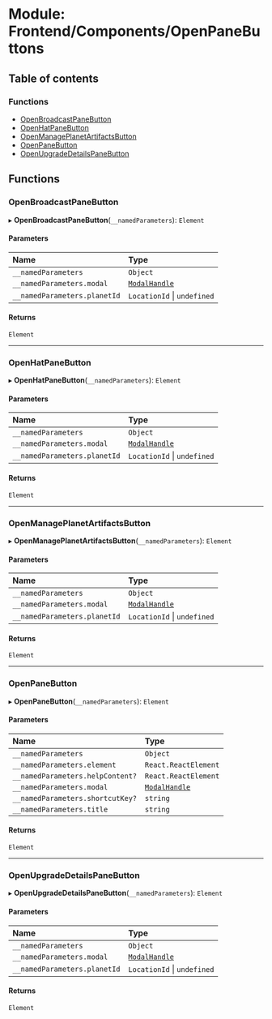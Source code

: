 # Module: Frontend/Components/OpenPaneButtons

## Table of contents

### Functions

- [OpenBroadcastPaneButton](Frontend_Components_OpenPaneButtons.md#openbroadcastpanebutton)
- [OpenHatPaneButton](Frontend_Components_OpenPaneButtons.md#openhatpanebutton)
- [OpenManagePlanetArtifactsButton](Frontend_Components_OpenPaneButtons.md#openmanageplanetartifactsbutton)
- [OpenPaneButton](Frontend_Components_OpenPaneButtons.md#openpanebutton)
- [OpenUpgradeDetailsPaneButton](Frontend_Components_OpenPaneButtons.md#openupgradedetailspanebutton)

## Functions

### OpenBroadcastPaneButton

▸ **OpenBroadcastPaneButton**(`__namedParameters`): `Element`

#### Parameters

| Name                         | Type                                                                   |
| :--------------------------- | :--------------------------------------------------------------------- |
| `__namedParameters`          | `Object`                                                               |
| `__namedParameters.modal`    | [`ModalHandle`](../interfaces/Frontend_Views_ModalPane.ModalHandle.md) |
| `__namedParameters.planetId` | `LocationId` \| `undefined`                                            |

#### Returns

`Element`

---

### OpenHatPaneButton

▸ **OpenHatPaneButton**(`__namedParameters`): `Element`

#### Parameters

| Name                         | Type                                                                   |
| :--------------------------- | :--------------------------------------------------------------------- |
| `__namedParameters`          | `Object`                                                               |
| `__namedParameters.modal`    | [`ModalHandle`](../interfaces/Frontend_Views_ModalPane.ModalHandle.md) |
| `__namedParameters.planetId` | `LocationId` \| `undefined`                                            |

#### Returns

`Element`

---

### OpenManagePlanetArtifactsButton

▸ **OpenManagePlanetArtifactsButton**(`__namedParameters`): `Element`

#### Parameters

| Name                         | Type                                                                   |
| :--------------------------- | :--------------------------------------------------------------------- |
| `__namedParameters`          | `Object`                                                               |
| `__namedParameters.modal`    | [`ModalHandle`](../interfaces/Frontend_Views_ModalPane.ModalHandle.md) |
| `__namedParameters.planetId` | `LocationId` \| `undefined`                                            |

#### Returns

`Element`

---

### OpenPaneButton

▸ **OpenPaneButton**(`__namedParameters`): `Element`

#### Parameters

| Name                             | Type                                                                   |
| :------------------------------- | :--------------------------------------------------------------------- |
| `__namedParameters`              | `Object`                                                               |
| `__namedParameters.element`      | `React.ReactElement`                                                   |
| `__namedParameters.helpContent?` | `React.ReactElement`                                                   |
| `__namedParameters.modal`        | [`ModalHandle`](../interfaces/Frontend_Views_ModalPane.ModalHandle.md) |
| `__namedParameters.shortcutKey?` | `string`                                                               |
| `__namedParameters.title`        | `string`                                                               |

#### Returns

`Element`

---

### OpenUpgradeDetailsPaneButton

▸ **OpenUpgradeDetailsPaneButton**(`__namedParameters`): `Element`

#### Parameters

| Name                         | Type                                                                   |
| :--------------------------- | :--------------------------------------------------------------------- |
| `__namedParameters`          | `Object`                                                               |
| `__namedParameters.modal`    | [`ModalHandle`](../interfaces/Frontend_Views_ModalPane.ModalHandle.md) |
| `__namedParameters.planetId` | `LocationId` \| `undefined`                                            |

#### Returns

`Element`
